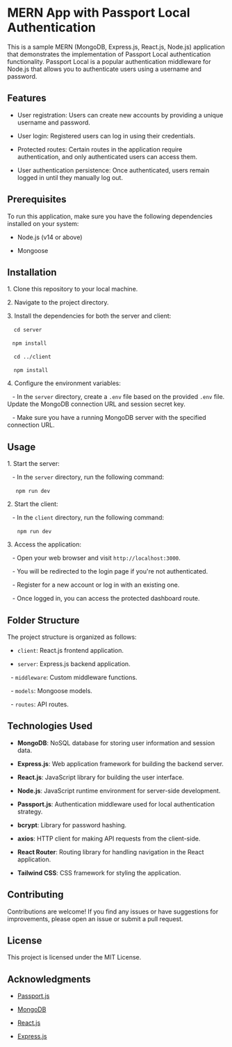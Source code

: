 # MERN App with Passport Local Authentication

This is a sample MERN (MongoDB, Express.js, React.js, Node.js) application that demonstrates the implementation of Passport Local authentication functionality. Passport Local is a popular authentication middleware for Node.js that allows you to authenticate users using a username and password.

## Features

- User registration: Users can create new accounts by providing a unique username and password.

- User login: Registered users can log in using their credentials.

- Protected routes: Certain routes in the application require authentication, and only authenticated users can access them.

- User authentication persistence: Once authenticated, users remain logged in until they manually log out.

## Prerequisites

To run this application, make sure you have the following dependencies installed on your system:

- Node.js (v14 or above)

- Mongoose

## Installation

1\. Clone this repository to your local machine.

2\. Navigate to the project directory.

3\. Install the dependencies for both the server and client:


  ` cd server`

   `npm install`

  ` cd ../client`

  ` npm install`


4\. Configure the environment variables:

   - In the `server` directory, create a `.env` file based on the provided `.env` file. Update the MongoDB connection URL and session secret key.

   - Make sure you have a running MongoDB server with the specified connection URL.

## Usage

1\. Start the server:

   - In the `server` directory, run the following command:


     `npm run dev`


2\. Start the client:

   - In the `client` directory, run the following command:


    ` npm run dev`


3\. Access the application:

   - Open your web browser and visit `http://localhost:3000`.

   - You will be redirected to the login page if you're not authenticated.

   - Register for a new account or log in with an existing one.

   - Once logged in, you can access the protected dashboard route.

## Folder Structure

The project structure is organized as follows:

- `client`: React.js frontend application.

- `server`: Express.js backend application.

  - `middleware`: Custom middleware functions.

  - `models`: Mongoose models.

  - `routes`: API routes.

## Technologies Used

- **MongoDB**: NoSQL database for storing user information and session data.

- **Express.js**: Web application framework for building the backend server.

- **React.js**: JavaScript library for building the user interface.

- **Node.js**: JavaScript runtime environment for server-side development.

- **Passport.js**: Authentication middleware used for local authentication strategy.

- **bcrypt**: Library for password hashing.

- **axios**: HTTP client for making API requests from the client-side.

- **React Router**: Routing library for handling navigation in the React application.

- **Tailwind CSS**: CSS framework for styling the application.

## Contributing

Contributions are welcome! If you find any issues or have suggestions for improvements, please open an issue or submit a pull request.

## License

This project is licensed under the MIT License.

## Acknowledgments

- [Passport.js](http://www.passportjs.org/)

- [MongoDB](https://www.mongodb.com/)

- [React.js](https://reactjs.org/)

- [Express.js](https://expressjs.com/)